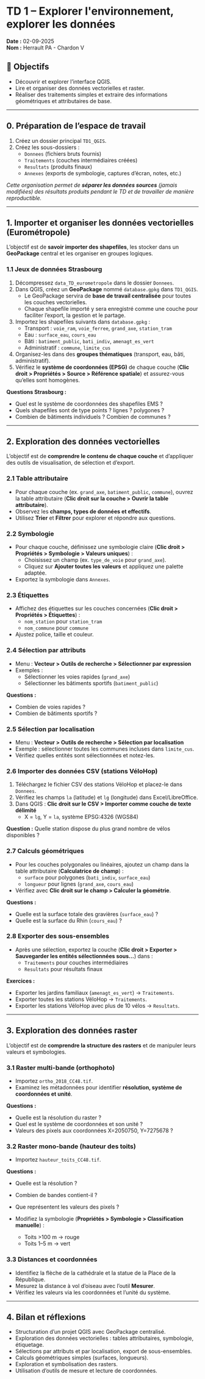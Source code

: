 # TD 1 – Explorer l'environnement, explorer les données

**Date :** 02-09-2025  
**Nom :** Herrault PA - Chardon V

## 🎯 Objectifs
- Découvrir et explorer l’interface QGIS.  
- Lire et organiser des données vectorielles et raster.  
- Réaliser des traitements simples et extraire des informations géométriques et attributaires de base.  

---

## 0. Préparation de l’espace de travail
1. Créez un dossier principal `TD1_QGIS`.  
2. Créez les sous-dossiers :  
   - `Donnees` (fichiers bruts fournis)  
   - `Traitements` (couches intermédiaires créées)  
   - `Resultats` (produits finaux)  
   - `Annexes` (exports de symbologie, captures d’écran, notes, etc.)  

*Cette organisation permet de **séparer les données sources** (jamais modifiées) des résultats produits pendant le TD et de travailler de manière reproductible.*

---

## 1. Importer et organiser les données vectorielles (Eurométropole)

L’objectif est de **savoir importer des shapefiles**, les stocker dans un **GeoPackage** central et les organiser en groupes logiques.

### 1.1 Jeux de données Strasbourg
1. Décompressez `data_TD_eurometropole` dans le dossier `Donnees`.  
2. Dans QGIS, créez un **GeoPackage** nommé `database.gpkg` dans `TD1_QGIS`.  
   - Le GeoPackage servira de **base de travail centralisée** pour toutes les couches vectorielles.  
   - Chaque shapefile importé y sera enregistré comme une couche pour faciliter l’export, la gestion et le partage.  
3. Importez les shapefiles suivants dans `database.gpkg` :  
   - Transport : `voie_ram`, `voie_ferree`, `grand_axe`, `station_tram`  
   - Eau : `surface_eau`, `cours_eau`  
   - Bâti : `batiment_public`, `bati_indiv`, `amenagt_es_vert`  
   - Administratif : `commune`, `limite_cus`  
4. Organisez-les dans des **groupes thématiques** (transport, eau, bâti, administratif).  
5. Vérifiez le **système de coordonnées (EPSG)** de chaque couche (**Clic droit > Propriétés > Source > Référence spatiale**) et assurez-vous qu’elles sont homogènes.  

**Questions Strasbourg :**  
- Quel est le système de coordonnées des shapefiles EMS ?  
- Quels shapefiles sont de type points ? lignes ? polygones ?  
- Combien de bâtiments individuels ? Combien de communes ?

---

## 2. Exploration des données vectorielles

L’objectif est de **comprendre le contenu de chaque couche** et d’appliquer des outils de visualisation, de sélection et d’export.

### 2.1 Table attributaire
- Pour chaque couche (ex. `grand_axe`, `batiment_public`, `commune`), ouvrez la table attributaire (**Clic droit sur la couche > Ouvrir la table attributaire**).  
- Observez les **champs, types de données et effectifs**.  
- Utilisez **Trier** et **Filtrer** pour explorer et répondre aux questions.

### 2.2 Symbologie
- Pour chaque couche, définissez une symbologie claire (**Clic droit > Propriétés > Symbologie > Valeurs uniques**) :  
  - Choisissez un champ (ex. `type_de_voie` pour `grand_axe`).  
  - Cliquez sur **Ajouter toutes les valeurs** et appliquez une palette adaptée.  
- Exportez la symbologie dans `Annexes`.

### 2.3 Étiquettes
- Affichez des étiquettes sur les couches concernées (**Clic droit > Propriétés > Étiquettes**) :  
  - `nom_station` pour `station_tram`  
  - `nom_commune` pour `commune`  
- Ajustez police, taille et couleur.

### 2.4 Sélection par attributs
- Menu : **Vecteur > Outils de recherche > Sélectionner par expression**  
- Exemples :  
  - Sélectionner les voies rapides (`grand_axe`)  
  - Sélectionner les bâtiments sportifs (`batiment_public`)  

**Questions :**  
- Combien de voies rapides ?  
- Combien de bâtiments sportifs ?  

### 2.5 Sélection par localisation
- Menu : **Vecteur > Outils de recherche > Sélection par localisation**  
- Exemple : sélectionner toutes les communes incluses dans `limite_cus`.  
- Vérifiez quelles entités sont sélectionnées et notez-les.

### 2.6 Importer des données CSV (stations VéloHop)
1. Téléchargez le fichier CSV des stations VéloHop et placez-le dans `Donnees`.  
2. Vérifiez les champs `la` (latitude) et `lg` (longitude) dans Excel/LibreOffice.  
3. Dans QGIS : **Clic droit sur le CSV > Importer comme couche de texte délimité**  
   - X = `lg`, Y = `la`, système EPSG:4326 (WGS84)  

**Question :** Quelle station dispose du plus grand nombre de vélos disponibles ?

### 2.7 Calculs géométriques
- Pour les couches polygonales ou linéaires, ajoutez un champ dans la table attributaire (**Calculatrice de champ**) :  
  - `surface` pour polygones (`bati_indiv`, `surface_eau`)  
  - `longueur` pour lignes (`grand_axe`, `cours_eau`)  
- Vérifiez avec **Clic droit sur le champ > Calculer la géométrie**.

**Questions :**  
- Quelle est la surface totale des gravières (`surface_eau`) ?  
- Quelle est la surface du Rhin (`cours_eau`) ?

### 2.8 Exporter des sous-ensembles
- Après une sélection, exportez la couche (**Clic droit > Exporter > Sauvegarder les entités sélectionnées sous…**) dans :  
  - `Traitements` pour couches intermédiaires  
  - `Resultats` pour résultats finaux

**Exercices :**  
- Exporter les jardins familiaux (`amenagt_es_vert`) → `Traitements`.  
- Exporter toutes les stations VéloHop → `Traitements`.  
- Exporter les stations VéloHop avec plus de 10 vélos → `Resultats`.

---

## 3. Exploration des données raster

L’objectif est de **comprendre la structure des rasters** et de manipuler leurs valeurs et symbologies.

### 3.1 Raster multi-bande (orthophoto)
- Importez `ortho_2018_CC48.tif`.  
- Examinez les métadonnées pour identifier **résolution, système de coordonnées et unité**.

**Questions :**  
- Quelle est la résolution du raster ?  
- Quel est le système de coordonnées et son unité ?  
- Valeurs des pixels aux coordonnées X=2050750, Y=7275678 ?

### 3.2 Raster mono-bande (hauteur des toits)
- Importez `hauteur_toits_CC48.tif`.  

**Questions :**  
- Quelle est la résolution ?  
- Combien de bandes contient-il ?  
- Que représentent les valeurs des pixels ?  

- Modifiez la symbologie (**Propriétés > Symbologie > Classification manuelle**) :  
  - Toits >100 m → rouge  
  - Toits 1–5 m → vert

### 3.3 Distances et coordonnées
- Identifiez la flèche de la cathédrale et la statue de la Place de la République.  
- Mesurez la distance à vol d’oiseau avec l’outil **Mesurer**.  
- Vérifiez les valeurs via les coordonnées et l’unité du système.

---

## 4. Bilan et réflexions
- Structuration d’un projet QGIS avec GeoPackage centralisé.  
- Exploration des données vectorielles : tables attributaires, symbologie, étiquetage.  
- Sélections par attributs et par localisation, export de sous-ensembles.  
- Calculs géométriques simples (surfaces, longueurs).  
- Exploration et symbolisation des rasters.  
- Utilisation d’outils de mesure et lecture de coordonnées.
